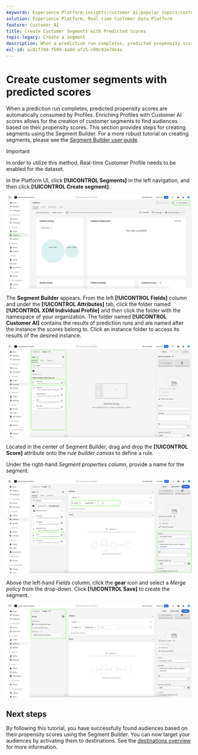 ```yaml
---
keywords: Experience Platform;insights;customer ai;popular topics;customer ai segments
solution: Experience Platform, Real-time Customer Data Platform
feature: Customer AI
title: Create Customer Segments with Predicted Scores
topic-legacy: Create a segment
description: When a prediction run completes, predicted propensity scores are automatically consumed by Profiles. Enriching Profiles with Customer AI scores allows for the creation of customer segments to find audiences based on their propensity scores. This section provides steps for creating segments using the Segment Builder.
exl-id: ac81f798-f599-4a8d-af25-c00c92e74b4e
---
```

# Create customer segments with predicted scores

When a prediction run completes, predicted propensity scores are automatically consumed by Profiles. Enriching Profiles with Customer AI scores allows for the creation of customer segments to find audiences based on their propensity scores. This section provides steps for creating segments using the Segment Builder. For a more robust tutorial on creating segments, please see the [Segment Builder user guide](../../../segmentation/ui/segment-builder.md).

>[!IMPORTANT]
>
>In order to utilize this method, Real-time Customer Profile needs to be enabled for the dataset.

In the Platform UI, click **[!UICONTROL Segments]** in the left navigation, and then click **[!UICONTROL Create segment]**. 

![](../images/user-guide/segments.png)

The **Segment Builder** appears. From the left **[!UICONTROL Fields]** column and under the **[!UICONTROL Attributes]** tab, click the folder named **[!UICONTROL XDM Individual Profile]** and then click the folder with the namespace of your organization. The folder named **[!UICONTROL Customer AI]** contains the results of prediction runs and are named after the instance the scores belong to. Click an instance folder to access its results of the desired instance.

![](../images/user-guide/results.png)

Located in the center of Segment Builder, drag and drop the **[!UICONTROL Score]** attribute onto the *rule builder canvas* to define a rule.

Under the right-hand *Segment properties* column, provide a name for the segment.

![](../images/user-guide/properties.png)

Above the left-hand *Fields* column, click the **gear** icon and select a *Merge policy* from the drop-down. Click **[!UICONTROL Save]** to create the segment.

![](../images/user-guide/merge_policy.png)

## Next steps

By following this tutorial, you have successfully found audiences based on their propensity scores using the Segment Builder. You can now target your audiences by activating them to destinations. See the [destinations overview](../../../destinations/home.md) for more information.
